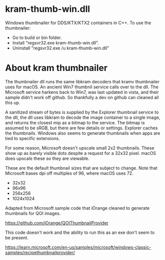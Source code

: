 # kram-thumb-win.dll

Windows thumbnailer for DDS/KTX/KTX2 containers in C++.  To use the thumbnailer:

* Go to build or bin folder.  
* Install "regsvr32.exe kram-thumb-win.dll".  
* Uninstall "regsvr32.exe /u kram-thumb-win.dll"

# About kram thumbnailer

The thumbnailer dll runs the same libkram decoders that kramv thumbnailer uses for macOS.  An ancient Win7 thumbnil service calls over to the dll.  The Microsoft service harkens back to Win7, was last updated in vista, and their sample didn't work off github.  So thankfully a dev on github can cleaned all this up. 

A sanitized stream of bytes is supplied by the Explorer thumbnail service to the dll, the dll uses libkram to decode the image container to a single image, and returns the closest mip as a bitmap to the service.  The bitmap is assumed to be sRGB, but there are few details or settings.  Explorer caches the thumbnails.  Windows also seems to generate thumbnails when apps are tied to specific extensions.

For some reason, Microsoft doesn't upscale small 2x2 thumbnails.  These show up as barely visible dots despite a request for a 32x32 pixel.  macOS does upscale these so they are viewable.

These are the default thumbnail sizes that are subject to change.  Note that Microsoft bases dpi off multiples of 96, where macOS uses 72.

* 32x32
* 96x96
* 256x256
* 1024x1024

Adapted from Microsoft sample code that iOrange cleaned to generate thumbnails for QOI images. 

https://github.com/iOrange/QOIThumbnailProvider

This code doesn't work and the ability to run this as an exe don't seem to be present.

https://learn.microsoft.com/en-us/samples/microsoft/windows-classic-samples/recipethumbnailprovider/

